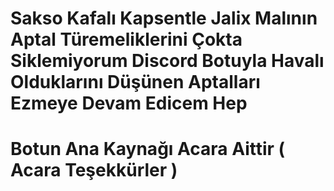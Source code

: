 # Sakso Kafalı Kapsentle Jalix Malının Aptal Türemeliklerini Çokta Siklemiyorum Discord Botuyla Havalı Olduklarını Düşünen Aptalları Ezmeye Devam Edicem Hep

# Botun Ana Kaynağı Acara Aittir ( Acara Teşekkürler )
